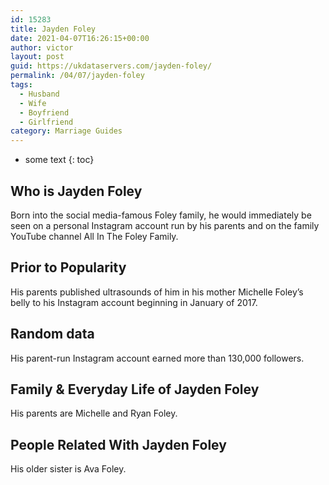 ```yaml
---
id: 15283
title: Jayden Foley
date: 2021-04-07T16:26:15+00:00
author: victor
layout: post
guid: https://ukdataservers.com/jayden-foley/
permalink: /04/07/jayden-foley
tags:
  - Husband
  - Wife
  - Boyfriend
  - Girlfriend
category: Marriage Guides
---
```


* some text
{: toc}

## Who is Jayden Foley



Born into the social media-famous Foley family, he would immediately be seen on a personal Instagram account run by his parents and on the family YouTube channel All In The Foley Family. 

                                
## Prior to Popularity



His parents published ultrasounds of him in his mother Michelle Foley&#8217;s belly to his Instagram account beginning in January of 2017. 

                                
## Random data



His parent-run Instagram account earned more than 130,000 followers.

                                
## Family & Everyday Life of Jayden Foley



His parents are Michelle and Ryan Foley.

                                
## People Related With Jayden Foley



His older sister is Ava Foley.

                
              
            
          
          
          